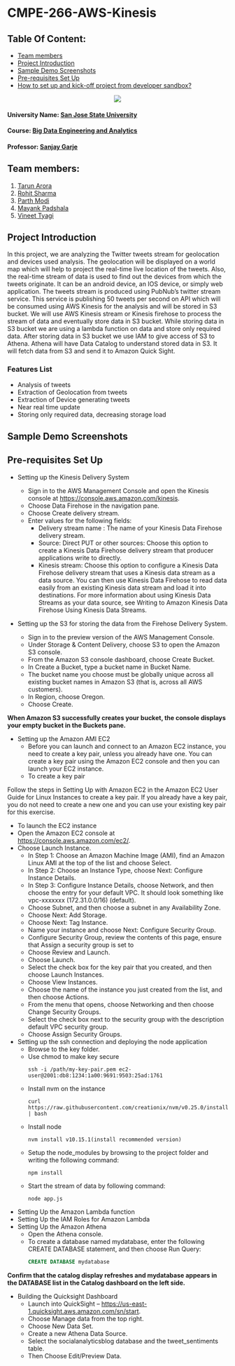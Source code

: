 # CMPE-266-AWS-Kinesis

## Table Of Content:
<!-- toc -->
- [Team members](#team-members)
- [Project Introduction](#project-introduction)
- [Sample Demo Screenshots](#sample-demo-screenshots)
- [Pre-requisites Set Up](#pre-requisites-set-up)
- [How to set up and kick-off project from developer sandbox?](#how-to-set-up-and-kick-off-project-from-developer-sandbox)
<!-- tocstop -->

<p align="center">
  <img src="https://user-images.githubusercontent.com/47429297/57045023-3e82f080-6c21-11e9-8a94-77f08a6ed3ac.jpg">
</p>

#### University Name: [San Jose State University](http://www.sjsu.edu/)  
#### Course: [Big Data Engineering and Analytics](http://info.sjsu.edu/web-dbgen/catalog/courses/CMPE266.html)  
#### Professor: [Sanjay Garje](https://www.linkedin.com/in/sanjaygarje/)  

## Team members:  
1. [Tarun Arora](https://www.linkedin.com/in/tarunarorasjsu/)  
2. [Rohit Sharma](https://www.linkedin.com/in/rohit-r-sharma/)  
3. [Parth Modi](https://www.linkedin.com/in/parth-y-modi/)  
4. [Mayank Padshala](https://www.linkedin.com/in/mayank-padshala/)  
5. [Vineet Tyagi](https://www.linkedin.com/in/vineet-tyagi-2a2237158/)  

## Project Introduction
In this project, we are analyzing the Twitter tweets stream for geolocation and devices used analysis. The geolocation will be 
displayed on a world map which will help to project the real-time live location of the tweets. Also, the real-time stream of 
data is used to find out the devices from which the tweets originate. It can be an android device, an IOS device, or simply 
web application. The tweets stream is produced using PubNub’s twitter stream service. This service is publishing 50 tweets per 
second on API which will be consumed using AWS Kinesis for the analysis and will be stored in S3 bucket. We will use AWS 
Kinesis stream or Kinesis firehose to process the stream of data and eventually store data in S3 bucket. While storing data in 
S3 bucket we are using a lambda function on data and store only required data. After storing data in S3 bucket we use IAM to
give access of S3 to Athena. Athena will have Data Catalog to understand stored data in S3. It will fetch data from S3 and send
it to Amazon Quick Sight. 

### Features List
* Analysis of tweets 
* Extraction of Geolocation from tweets
* Extraction of Device generating tweets
* Near real time update
* Storing only required data, decreasing storage load

## Sample Demo Screenshots


## Pre-requisites Set Up
* Setting up the Kinesis Delivery System
  * Sign in to the AWS Management Console and open the Kinesis console at https://console.aws.amazon.com/kinesis.
  * Choose Data Firehose in the navigation pane.
  * Choose Create delivery stream.
  * Enter values for the following fields:
    * Delivery stream name : The name of your Kinesis Data Firehose delivery stream.
    * Source: Direct PUT or other sources: Choose this option to create a Kinesis Data Firehose delivery stream that producer       applications write to directly.
    * Kinesis stream: Choose this option to configure a Kinesis Data Firehose delivery stream that uses a Kinesis data stream as a data source. You can then use Kinesis Data Firehose to read data easily from an existing Kinesis data stream and load it into destinations. For more information about using Kinesis Data Streams as your data source, see Writing to Amazon Kinesis Data Firehose Using Kinesis Data Streams.

* Setting up the S3 for storing the data from the Firehose Delivery System.
  * Sign in to the preview version of the AWS Management Console.
  * Under Storage & Content Delivery, choose S3 to open the Amazon S3 console.       
  * From the Amazon S3 console dashboard, choose Create Bucket.
  * In Create a Bucket, type a bucket name in Bucket Name.
  * The bucket name you choose must be globally unique across all existing bucket names in Amazon S3 (that is, across all AWS customers). 
  * In Region, choose Oregon.
  * Choose Create.
  
**When Amazon S3 successfully creates your bucket, the console displays your empty bucket in the Buckets pane.**

* Setting up the Amazon AMI EC2  
  * Before you can launch and connect to an Amazon EC2 instance, you need to create a key pair, unless you already have one. You can create a key pair using the Amazon EC2 console and then you can launch your EC2 instance.
  * To create a key pair
  
Follow the steps in Setting Up with Amazon EC2 in the Amazon EC2 User Guide for Linux Instances to create a key pair. If you already have a key pair, you do not need to create a new one and you can use your existing key pair for this exercise.

  * To launch the EC2 instance
  * Open the Amazon EC2 console at https://console.aws.amazon.com/ec2/.
  * Choose Launch Instance.
     * In Step 1: Choose an Amazon Machine Image (AMI), find an Amazon Linux AMI at the top of the list and choose Select.
     * In Step 2: Choose an Instance Type, choose Next: Configure Instance Details.
     * In Step 3: Configure Instance Details, choose Network, and then choose the entry for your default VPC. It should look something like vpc-xxxxxxx (172.31.0.0/16) (default).
     * Choose Subnet, and then choose a subnet in any Availability Zone.
     * Choose Next: Add Storage.
     * Choose Next: Tag Instance.
     * Name your instance and choose Next: Configure Security Group.
     * Configure Security Group, review the contents of this page, ensure that Assign a security group is set to                                              
     * Choose Review and Launch.
     * Choose Launch.
     * Select the check box for the key pair that you created, and then choose Launch Instances.
     * Choose View Instances.
     * Choose the name of the instance you just created from the list, and then choose Actions.
     * From the menu that opens, choose Networking and then choose Change Security Groups.
     * Select the check box next to the security group with the description default VPC security group.
     * Choose Assign Security Groups.
* Setting up the ssh connection and deploying the node application 
     * Browse to the key folder.
     * Use chmod to make key secure
       ```ssh
       ssh -i /path/my-key-pair.pem ec2-user@2001:db8:1234:1a00:9691:9503:25ad:1761
       ```
     * Install nvm on the instance 
       ```
       curl https://raw.githubusercontent.com/creationix/nvm/v0.25.0/install.sh | bash
       ```
     * Install node
       ```
       nvm install v10.15.1(install recommended version)
       ```
     * Setup the node_modules by browsing to the project folder and writing the following command:
       ```
       npm install
       ```
     * Start the stream of data by following command:
       ```node
       node app.js
       ```
* Setting Up the Amazon Lambda function
* Setting Up the IAM Roles for Amazon Lambda 
* Setting Up the Amazon Athena 
  * Open the Athena console.
  * To create a database named mydatabase, enter the following CREATE DATABASE statement, and then choose Run Query:
    ```sql
    CREATE DATABASE mydatabase
    ```
**Confirm that the catalog display refreshes and mydatabase appears in the DATABASE list in the Catalog dashboard on the left side.**
* Building the Quicksight Dashboard
  * Launch into QuickSight – https://us-east-1.quicksight.aws.amazon.com/sn/start.
  * Choose Manage data from the top right.
  * Choose New Data Set.
  * Create a new Athena Data Source.
  * Select the socialanalyticsblog database and the tweet_sentiments table.
  * Then Choose Edit/Preview Data.
  

